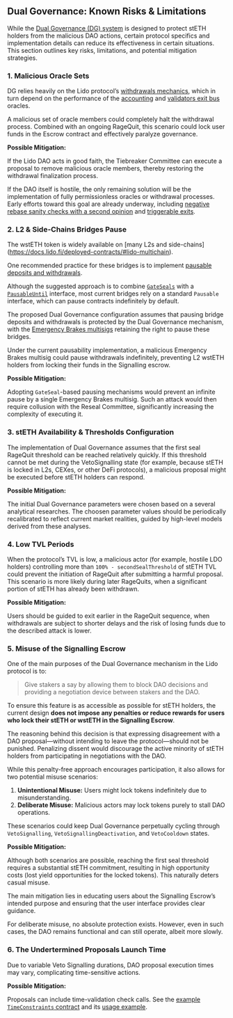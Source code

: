 ## Dual Governance: Known Risks & Limitations

While the [Dual Governance (DG) system](specification.md) is designed to protect stETH holders from the malicious DAO actions, certain protocol specifics and implementation details can reduce its effectiveness in certain situations. This section outlines key risks, limitations, and potential mitigation strategies.


### 1. Malicious Oracle Sets

DG relies heavily on the Lido protocol’s [withdrawals mechanics](https://docs.lido.fi/guides/lido-tokens-integration-guide#withdrawals-unsteth), which in turn depend on the performance of the [accounting](https://docs.lido.fi/guides/oracle-spec/accounting-oracle) and [validators exit bus](https://docs.lido.fi/guides/oracle-spec/validator-exit-bus) oracles.

A malicious set of oracle members could completely halt the withdrawal process. Combined with an ongoing RageQuit, this scenario could lock user funds in the Escrow contract and effectively paralyze governance.

**Possible Mitigation:**

If the Lido DAO acts in good faith, the Tiebreaker Committee can execute a proposal to remove malicious oracle members, thereby restoring the withdrawal finalization process.

If the DAO itself is hostile, the only remaining solution will be the implementation of fully permissionless oracles or withdrawal processes. Early efforts toward this goal are already underway, including [negative rebase sanity checks with a second opinion](https://github.com/lidofinance/lido-improvement-proposals/blob/develop/LIPS/lip-23.md) and [triggerable exits](https://eips.ethereum.org/EIPS/eip-7002).


### 2. L2 & Side-Chains Bridges Pause

The wstETH token is widely available on [many L2s and side-chains] (https://docs.lido.fi/deployed-contracts/#lido-multichain).

One recommended practice for these bridges is to implement [pausable deposits and withdrawals](https://docs.lido.fi/token-guides/wsteth-bridging-guide#r-7-pausable-deposits-and-withdrawals).

Although the suggested approach is to combine [`GateSeals`](https://github.com/lidofinance/gate-seals) with a [`PausableUntil`](https://github.com/lidofinance/core/blob/master/contracts/0.8.9/utils/PausableUntil.sol) interface, most current bridges rely on a standard `Pausable` interface, which can pause contracts indefinitely by default.

The proposed Dual Governance configuration assumes that pausing bridge deposits and withdrawals is protected by the Dual Governance mechanism, with the [Emergency Brakes multisigs](https://docs.lido.fi/multisigs/emergency-brakes) retaining the right to pause these bridges.

Under the current pausability implementation, a malicious Emergency Brakes multisig could pause withdrawals indefinitely, preventing L2 wstETH holders from locking their funds in the Signalling escrow.

**Possible Mitigation:**

Adopting `GateSeal`-based pausing mechanisms would prevent an infinite pause by a single Emergency Brakes multisig. Such an attack would then require collusion with the Reseal Committee, significantly increasing the complexity of executing it.


### 3. stETH Availability & Thresholds Configuration

The implementation of Dual Governance assumes that the first seal RageQuit threshold can be reached relatively quickly. If this threshold cannot be met during the VetoSignalling state (for example, because stETH is locked in L2s, CEXes, or other DeFi protocols), a malicious proposal might be executed before stETH holders can respond.

**Possible Mitigation:**

The initial Dual Governance parameters were chosen based on a several analytical researches. The choosen parameter values should be periodically recalibrated to reflect current market realities, guided by high-level models derived from these analyses.


### 4. Low TVL Periods

When the protocol’s TVL is low, a malicious actor (for example, hostile LDO holders) controlling more than `100% - secondSealThreshold` of stETH TVL could prevent the initiation of RageQuit after submitting a harmful proposal. This scenario is more likely during later RageQuits, when a significant portion of stETH has already been withdrawn.

**Possible Mitigation:**

Users should be guided to exit earlier in the RageQuit sequence, when withdrawals are subject to shorter delays and the risk of losing funds due to the described attack is lower.


### 5. Misuse of the Signalling Escrow

One of the main purposes of the Dual Governance mechanism in the Lido protocol is to:

> Give stakers a say by allowing them to block DAO decisions and providing a negotiation device between stakers and the DAO.

To ensure this feature is as accessible as possible for stETH holders, the current design **does not impose any penalties or reduce rewards for users who lock their stETH or wstETH in the Signalling Escrow**.

The reasoning behind this decision is that expressing disagreement with a DAO proposal—without intending to leave the protocol—should not be punished. Penalizing dissent would discourage the active minority of stETH holders from participating in negotiations with the DAO.

While this penalty-free approach encourages participation, it also allows for two potential misuse scenarios:

1. **Unintentional Misuse:** Users might lock tokens indefinitely due to misunderstanding.
2. **Deliberate Misuse:** Malicious actors may lock tokens purely to stall DAO operations.

These scenarios could keep Dual Governance perpetually cycling through `VetoSignalling`, `VetoSignallingDeactivation`, and `VetoCooldown` states.

**Possible Mitigation:**

Although both scenarios are possible, reaching the first seal threshold requires a substantial stETH commitment, resulting in high opportunity costs (lost yield opportunities for the locked tokens). This naturally deters casual misuse.

The main mitigation lies in educating users about the Signalling Escrow’s intended purpose and ensuring that the user interface provides clear guidance.

For deliberate misuse, no absolute protection exists. However, even in such cases, the DAO remains functional and can still operate, albeit more slowly.


### 6. The Undertermined Proposals Launch Time

Due to variable Veto Signalling durations, DAO proposal execution times may vary, complicating time-sensitive actions.

**Possible Mitigation:**

Proposals can include time-validation check calls. See the [example `TimeConstraints` contract](https://github.com/lidofinance/dual-governance/blob/main/test/utils/time-constraints.sol) and its [usage example](https://github.com/lidofinance/dual-governance/blob/main/test/scenario/time-sensitive-proposal-execution.t.sol).
